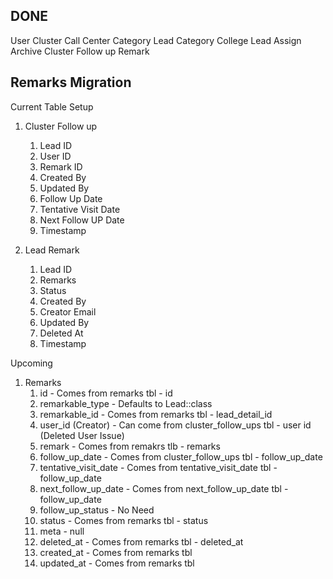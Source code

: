 DONE
---
User
Cluster
Call Center Category
Lead Category
College
Lead
Assign
Archive
Cluster Follow up 
Remark


Remarks Migration
---
Current Table Setup
1. Cluster Follow up
	1. Lead ID
	2. User ID
	3. Remark ID
	4. Created By
	5. Updated By
	6. Follow Up Date
	7. Tentative Visit Date
	8. Next Follow UP Date
	9. Timestamp
	
2. Lead Remark
	1. Lead ID
	2. Remarks
	3. Status
	4. Created By
	5. Creator Email
	6. Updated By
	7. Deleted At
	8. Timestamp

Upcoming
1. Remarks
	1. id - Comes from remarks tbl - id
	2. remarkable_type - Defaults to Lead::class
	3. remarkable_id - Comes from remarks tbl - lead_detail_id
	4. user_id (Creator) - Can come from cluster_follow_ups tbl - user id (Deleted User Issue) 
	5. remark - Comes from remakrs tlb - remarks 
	6. follow_up_date - Comes from cluster_follow_ups tbl - follow_up_date
	7. tentative_visit_date - Comes from tentative_visit_date tbl - follow_up_date
	8. next_follow_up_date - Comes from next_follow_up_date tbl - follow_up_date
	9. follow_up_status - No Need
	10. status - Comes from remarks tbl - status
	11. meta - null
	12. deleted_at - Comes from remarks tbl - deleted_at
	13. created_at - Comes from remarks tbl
	14. updated_at - Comes from remarks tbl